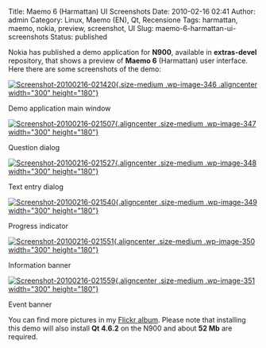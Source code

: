 Title: Maemo 6 (Harmattan) UI Screenshots
Date: 2010-02-16 02:41
Author: admin
Category: Linux, Maemo (EN), Qt, Recensione
Tags: harmattan, maemo, nokia, preview, screenshot, UI
Slug: maemo-6-harmattan-ui-screenshots
Status: published

Nokia has published a demo application for **N900**, available in
**extras-devel** repository, that shows a preview of **Maemo 6**
(Harmattan) user interface. Here there are some screenshots of the
demo:  
  
  
  
  
  

[![](http://www.andreagrandi.it/wp-content/uploads/2010/02/Screenshot-20100216-021420-300x180.png "Screenshot-20100216-021420"){.size-medium
.wp-image-346 .aligncenter width="300"
height="180"}](http://www.andreagrandi.it/wp-content/uploads/2010/02/Screenshot-20100216-021420.png)

Demo application main window

[![](http://www.andreagrandi.it/wp-content/uploads/2010/02/Screenshot-20100216-021507-300x180.png "Screenshot-20100216-021507"){.aligncenter
.size-medium .wp-image-347 width="300"
height="180"}](http://www.andreagrandi.it/wp-content/uploads/2010/02/Screenshot-20100216-021507.png)

Question dialog

[![](http://www.andreagrandi.it/wp-content/uploads/2010/02/Screenshot-20100216-021527-300x180.png "Screenshot-20100216-021527"){.aligncenter
.size-medium .wp-image-348 width="300"
height="180"}](http://www.andreagrandi.it/wp-content/uploads/2010/02/Screenshot-20100216-021527.png)

Text entry dialog

[![](http://www.andreagrandi.it/wp-content/uploads/2010/02/Screenshot-20100216-021540-300x180.png "Screenshot-20100216-021540"){.aligncenter
.size-medium .wp-image-349 width="300"
height="180"}](http://www.andreagrandi.it/wp-content/uploads/2010/02/Screenshot-20100216-021540.png)

Progress indicator

[![](http://www.andreagrandi.it/wp-content/uploads/2010/02/Screenshot-20100216-021551-300x180.png "Screenshot-20100216-021551"){.aligncenter
.size-medium .wp-image-350 width="300"
height="180"}](http://www.andreagrandi.it/wp-content/uploads/2010/02/Screenshot-20100216-021551.png)

Information banner

[![](http://www.andreagrandi.it/wp-content/uploads/2010/02/Screenshot-20100216-021559-300x180.png "Screenshot-20100216-021559"){.aligncenter
.size-medium .wp-image-351 width="300"
height="180"}](http://www.andreagrandi.it/wp-content/uploads/2010/02/Screenshot-20100216-021559.png)

Event banner

You can find more pictures in my [Flickr
album](http://www.flickr.com/photos/andreagrandi/sets/72157623318994953/detail/).
Please note that installing this demo will also install **Qt 4.6.2** on
the N900 and about **52 Mb** are required.
